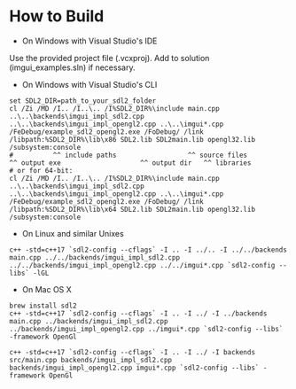 # How to Build

-   On Windows with Visual Studio's IDE

Use the provided project file (.vcxproj). Add to solution (imgui_examples.sln) if necessary.

-   On Windows with Visual Studio's CLI

```
set SDL2_DIR=path_to_your_sdl2_folder
cl /Zi /MD /I.. /I..\.. /I%SDL2_DIR%\include main.cpp ..\..\backends\imgui_impl_sdl2.cpp ..\..\backends\imgui_impl_opengl2.cpp ..\..\imgui*.cpp /FeDebug/example_sdl2_opengl2.exe /FoDebug/ /link /libpath:%SDL2_DIR%\lib\x86 SDL2.lib SDL2main.lib opengl32.lib /subsystem:console
#          ^^ include paths                  ^^ source files                                                            ^^ output exe                    ^^ output dir   ^^ libraries
# or for 64-bit:
cl /Zi /MD /I.. /I..\.. /I%SDL2_DIR%\include main.cpp ..\..\backends\imgui_impl_sdl2.cpp ..\..\backends\imgui_impl_opengl2.cpp ..\..\imgui*.cpp /FeDebug/example_sdl2_opengl2.exe /FoDebug/ /link /libpath:%SDL2_DIR%\lib\x64 SDL2.lib SDL2main.lib opengl32.lib /subsystem:console
```

-   On Linux and similar Unixes

```
c++ -std=c++17 `sdl2-config --cflags` -I .. -I ../.. -I ../../backends main.cpp ../../backends/imgui_impl_sdl2.cpp ../../backends/imgui_impl_opengl2.cpp ../../imgui*.cpp `sdl2-config --libs` -lGL
```

-   On Mac OS X

```
brew install sdl2
c++ -std=c++17 `sdl2-config --cflags` -I .. -I ../ -I ../backends main.cpp ../backends/imgui_impl_sdl2.cpp ../backends/imgui_impl_opengl2.cpp ../imgui*.cpp `sdl2-config --libs` -framework OpenGl
```

```
c++ -std=c++17 `sdl2-config --cflags` -I .. -I ../ -I backends src/main.cpp backends/imgui_impl_sdl2.cpp backends/imgui_impl_opengl2.cpp imgui*.cpp `sdl2-config --libs` -framework OpenGl
```

